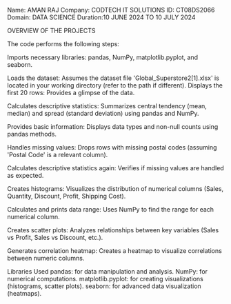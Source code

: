 Name: AMAN RAJ
Company: CODTECH IT SOLUTIONS
ID: CT08DS2066
Domain: DATA SCIENCE
Duration:10 JUNE 2024 TO 10 JULY 2024

OVERVIEW OF THE PROJECTS

The code performs the following steps:

Imports necessary libraries: pandas, NumPy, matplotlib.pyplot, and seaborn.

Loads the dataset: Assumes the dataset file 'Global_Superstore2[1].xlsx' is located in your working directory (refer to the path if different).
Displays the first 20 rows: Provides a glimpse of the data.

Calculates descriptive statistics: Summarizes central tendency (mean, median) and spread (standard deviation) using pandas and NumPy.

Provides basic information: Displays data types and non-null counts using pandas methods.

Handles missing values: Drops rows with missing postal codes (assuming 'Postal Code' is a relevant column).

Calculates descriptive statistics again: Verifies if missing values are handled as expected.

Creates histograms: Visualizes the distribution of numerical columns (Sales, Quantity, Discount, Profit, Shipping Cost).

Calculates and prints data range: Uses NumPy to find the range for each numerical column.

Creates scatter plots: Analyzes relationships between key variables (Sales vs Profit, Sales vs Discount, etc.).

Generates correlation heatmap: Creates a heatmap to visualize correlations between numeric columns.

Libraries Used
pandas: for data manipulation and analysis.
NumPy: for numerical computations.
matplotlib.pyplot: for creating visualizations (histograms, scatter plots).
seaborn: for advanced data visualization (heatmaps).
